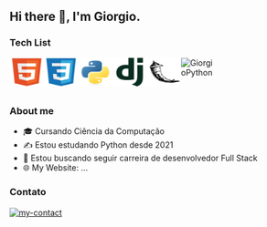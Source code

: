 ## Hi there 👋, I'm Giorgio.
### Tech List
<div style="display: flex">
 <img align="center" alt="Giorgio-HTML" height="50" width="60" src="https://raw.githubusercontent.com/devicons/devicon/master/icons/html5/html5-original.svg">
 <img align="center" alt="Giorgio-CSS" height="50" width="60" src="https://raw.githubusercontent.com/devicons/devicon/master/icons/css3/css3-original.svg">
 <img align="center" alt="Giorgio-Python" height="50" width="60" src="https://raw.githubusercontent.com/devicons/devicon/master/icons/python/python-original.svg">
 <img align="center" alt="Giorgio-Django" height="50" width="60" src="https://github.com/devicons/devicon/blob/master/icons/django/django-plain.svg">
 <img align="center" alt="Flask-Django" height="50" width="60" src="https://github.com/devicons/devicon/blob/master/icons/flask/flask-original.svg">
  <img align="center"alt="GiorgioPython"height="60"width="60"src="https://camo.githubusercontent.com/a30d7492025ac65a67d91e4d6a4757ac1c193d8342829a8ddca216ba6788b14d/68747470733a2f2f696d672e69636f6e73382e636f6d2f636f6c6f722f34382f3030303030302f6a6176617363726970742d2d76322e706e67">
</div>

### About me
- 🎓 Cursando Ciência da Computação
- ✍️ Estou estudando Python desde 2021
- 📝 Estou buscando seguir carreira de desenvolvedor Full Stack
- 🌐 My Website: ...


### Contato
<a href="https://www.linkedin.com/in/giorgio-morello-b72342231/" target="_blank" >
 <img align="center" alt="my-contact" src="https://img.shields.io/badge/LinkedIn-0077B5?style=for-the-badge&logo=linkedin&logoColor=white">
</a>





